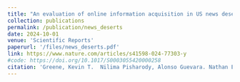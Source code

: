 ```yaml
---
title: "An evaluation of online information acquisition in US news deserts"
collection: publications
permalink: /publication/news_deserts
date: 2024-10-01
venue: 'Scientific Reports'
paperurl: '/files/news_deserts.pdf'
link: https://www.nature.com/articles/s41598-024-77303-y
#code: https://doi.org/10.1017/S0003055420000258
citation: 'Greene, Kevin T.  Nilima Pisharody, Alonso Guevara. Nathan Evans and Jacob N. Shapiro. "An evaluation of online information acquisition in US news deserts." Scientific Reports 14, (2024): 27780.' 
---
```


